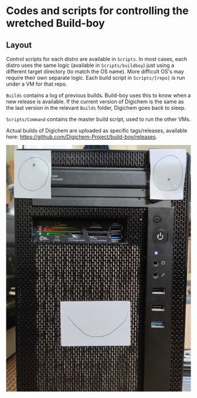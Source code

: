 # Codes and scripts for controlling the wretched Build-boy 

## Layout

Control scripts for each distro are available in `Scripts`. In most cases, each distro uses the same logic
(available in `Scripts/buildboy`) just using a different target directory (to match the OS name). More difficult
OS's may require their own separate logic. Each build script in `Scripts/[repo]` is run under a VM for that
repo.

`Builds` contains a log of previous builds. Build-boy uses this to know when a new release is available.
If the current version of Digichem is the same as the last version in the relevant `Builds` folder, 
Digichem goes back to sleep.

`Scripts/Command` contains the master build script, used to run the other VMs.

Actual builds of Digichem are uploaded as specific tags/releases, available here: https://github.com/Digichem-Project/build-boy/releases.

![Build-boy](face.jpg)
